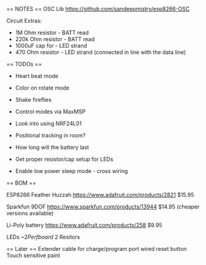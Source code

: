 == NOTES ==
OSC Lib
https://github.com/sandeepmistry/esp8266-OSC

Circuit Extras:
+ 1M Ohm resistor - BATT read
+ 220k Ohm resistor - BATT read
+ 1000uF cap for - LED strand
+ 470 Ohm resistor - LED strand (connected in line with the data line)




== TODOs ==

+ Heart beat mode
+ Color on rotate mode
+ Shake fireflies
+ Control modes via MaxMSP


+ Look into using NRF24L01
+ Positional tracking in room?
+ How long will the battery last
+ Get proper resistor/cap setup for LEDs
+ Enable low power sleep mode - cross wiring



== BOM ==

ESP8266 Feather Huzzah
https://www.adafruit.com/products/2821
$15.95

Sparkfun 9DOF
https://www.sparkfun.com/products/13944
$14.95
(cheaper versions available)

Li-Poly battery
https://www.adafruit.com/products/258
$9.95

LEDs
~$2
Perfboard
~$2
Resitors





== Later ==
Extender cable for charge/program port
wired reset button
Touch sensitive paint
